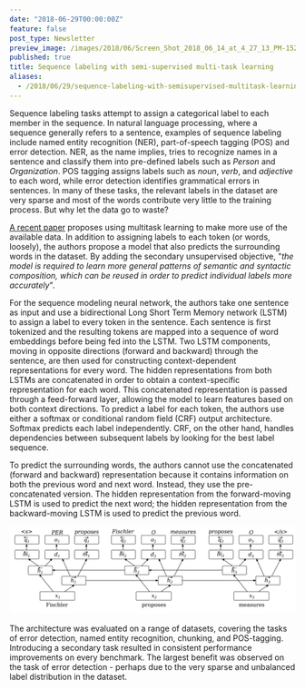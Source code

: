 ```yaml
---
date: "2018-06-29T00:00:00Z"
feature: false
post_type: Newsletter
preview_image: /images/2018/06/Screen_Shot_2018_06_14_at_4_27_13_PM-1529008110241.png
published: true
title: Sequence labeling with semi-supervised multi-task learning
aliases:
  - /2018/06/29/sequence-labeling-with-semisupervised-multitask-learning.html
---
```


Sequence labeling tasks attempt to assign a categorical label to each member in
the sequence. In natural language processing, where a sequence generally refers
to a sentence, examples of sequence labeling include named entity
recognition (NER), part-of-speech tagging (POS) and error detection. NER, as the
name implies, tries to recognize names in a sentence and classify them into
pre-defined labels such as *Person* and *Organization*. POS tagging assigns labels
such as *noun*, *verb*, and *adjective* to each word, while error detection identifies
grammatical errors in sentences. In many of these tasks, the relevant labels in
the dataset are very sparse and most of the words contribute very little to the
training process. But why let the data go to waste? 

[A recent
paper](https://arxiv.org/abs/1704.07156) proposes using multitask learning to
make more use of the available data. In addition to assigning labels to each
token (or words, loosely), the authors propose a model that also predicts the
surrounding words in the dataset. By adding the secondary unsupervised
objective, "_the model is required to learn more general patterns of semantic and
syntactic composition, which can be reused in order to predict individual labels
more accurately_".

For the sequence modeling neural network, the authors take one
sentence as input and use a bidirectional Long Short Term Memory network (LSTM) to assign a label to every token in the
sentence. Each sentence is first tokenized and the resulting tokens are mapped into a
sequence of word embeddings before being fed into the LSTM. Two LSTM components,
moving in opposite directions (forward and backward) through the sentence, are
then used for constructing context-dependent representations for every word. The
hidden representations from both LSTMs are concatenated in order to obtain a
context-specific representation for each word. This concatenated representation
is passed through a feed-forward layer, allowing the model to learn features
based on both context directions. To predict a label for each token, the authors
use either a softmax or conditional random field (CRF) output
architecture. Softmax predicts each label independently. CRF, on the other hand,
handles dependencies between subsequent labels by looking for the best label
sequence.

To predict the surrounding words, the authors cannot use the concatenated
(forward and backward) representation because it contains information on both
the previous word and next word. Instead, they use the pre-concatenated
version. The hidden representation from the forward-moving LSTM is used to
predict the next word; the hidden representation from the backward-moving LSTM
is used to predict the previous word.

![Architecture of the sequence labeling model with secondary task of predicting surrounding words. The input tokens are shown at the bottom; the expected output labels are at the top.](/images/2018/06/Screen_Shot_2018_06_14_at_4_27_13_PM-1529008110241.png)

The architecture was evaluated on a range of datasets, covering the tasks of
error detection, named entity recognition, chunking, and POS-tagging. Introducing
a secondary task resulted in consistent performance improvements on every
benchmark. The largest benefit was observed on the task of error detection -
perhaps due to the very sparse and unbalanced label distribution in the dataset.